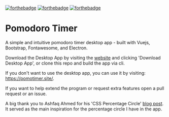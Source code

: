 [![forthebadge](https://forthebadge.com/images/badges/made-with-vue.svg)](https://github.com/moomoolive/pomdoro_timer)
[![forthebadge](https://forthebadge.com/images/badges/open-source.svg)](https://github.com/moomoolive/pomdoro_timer)
[![forthebadge](https://forthebadge.com/images/badges/built-with-resentment.svg)](https://github.com/moomoolive/pomdoro_timer)

# Pomodoro Timer

A simple and intuitive pomodoro timer desktop app - built with Vuejs, Bootstrap, Fontawesome, and Electron.

Download the Desktop App by visiting the [website](https://pomotimer.site/) and clicking 'Download Desktop App', or clone this repo and build the app via cli.

If you don't want to use the desktop app, you can use it by visiting: https://pomotimer.site/.

If you want to help extend the program or request extra features open a pull request or an issue.

A big thank you to Ashfaq Ahmed for his 'CSS Percentage Circle' [blog post](https://codeconvey.com/css-percentage-circle/). It served as the main inspiration for the percentage circle I have in the app.
